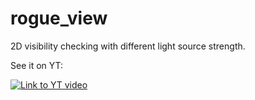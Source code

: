 # rogue_view

2D visibility checking with different light source strength.

See it on YT:

[![Link to YT video](https://img.youtube.com/vi/4kWlzlfY56M/0.jpg)](https://www.youtube.com/watch?v=4kWlzlfY56M)

